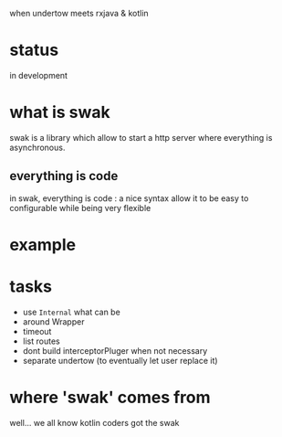 when undertow meets rxjava & kotlin

# status
in development

# what is swak
swak is a library which allow to start a http server where everything is asynchronous.

## everything is code
in swak, everything is code : a nice syntax allow it to be easy to configurable
while being very flexible

# example

# tasks
* use `Internal` what can be
* around Wrapper
 * timeout
* list routes
* dont build interceptorPluger when not necessary
* separate undertow (to eventually let user replace it)

# where 'swak' comes from
well... we all know kotlin coders got the swak
